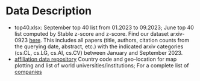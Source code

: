 # Data Description

- top40.xlsx: September top 40 list from 01.2023 to 09.2023; June top 40 list computed by Stable z-score and z-score. Find our dataset arxiv-0923 [here](https://drive.google.com/file/d/134XNhtGpwHwSPQ2Tq0oYW-e96F06f2TF/view?usp=sharing). This includes all papers (title, authors, citation counts from the querying date, abstract, etc.) with the indicated arxiv categories (cs.CL, cs.LG, cs.AI, cs.CV) between January and September 2023.
- [affiliation  data repository](affiliation/) Country code and geo-location for map plotting and list of world universities/institutions; For a complete list of [companies](https://drive.google.com/file/d/1zNFL-HulcsZdoDGkU7QFmZ2YRzWKKp6F/view?usp=sharing)


